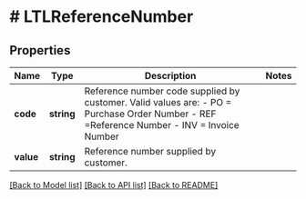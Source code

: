 # # LTLReferenceNumber

## Properties

Name | Type | Description | Notes
------------ | ------------- | ------------- | -------------
**code** | **string** | Reference number code supplied by customer.  Valid values are:  - PO &#x3D; Purchase Order Number - REF &#x3D;Reference Number - INV &#x3D; Invoice Number |
**value** | **string** | Reference number supplied by customer. |

[[Back to Model list]](../../README.md#models) [[Back to API list]](../../README.md#endpoints) [[Back to README]](../../README.md)
